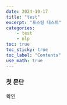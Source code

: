 ```yaml
---
date: 2024-10-17
title: "test"
excerpt: "포스팅 테스트"
categories:
    - test
    - nlp
toc: true
toc_sticky: true
toc_label: "Contents"
use_math: true
---
```


### 첫 문단
확인